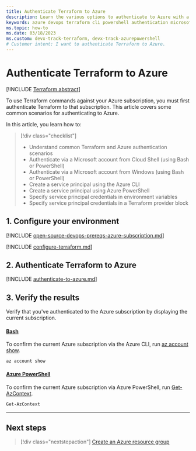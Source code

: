 ```yaml
---
title: Authenticate Terraform to Azure
description: Learn the various options to authenticate to Azure with a Microsoft Account
keywords: azure devops terraform cli powershell authentication microsoft account subscription environment variables provider block
ms.topic: how-to
ms.date: 03/18/2023
ms.custom: devx-track-terraform, devx-track-azurepowershell
# Customer intent: I want to authenticate Terraform to Azure.
---
```


# Authenticate Terraform to Azure

[!INCLUDE [Terraform abstract](./includes/abstract.md)]

To use Terraform commands against your Azure subscription, you must first authenticate Terraform to that subscription. This article covers some common scenarios for authenticating to Azure.

In this article, you learn how to:

> [!div class="checklist"]
> * Understand common Terraform and Azure authentication scenarios
> * Authenticate via a Microsoft account from Cloud Shell (using Bash or PowerShell)
> * Authenticate via a Microsoft account from Windows (using Bash or PowerShell)
> * Create a service principal using the Azure CLI
> * Create a service principal using Azure PowerShell
> * Specify service principal credentials in environment variables
> * Specify service principal credentials in a Terraform provider block

## 1. Configure your environment

[!INCLUDE [open-source-devops-prereqs-azure-subscription.md](../includes/open-source-devops-prereqs-azure-subscription.md)]

[!INCLUDE [configure-terraform.md](includes/configure-terraform.md)]

## 2. Authenticate Terraform to Azure

[!INCLUDE [authenticate-to-azure.md](includes/authenticate-to-azure.md)]

## 3. Verify the results

Verify that you've authenticated to the Azure subscription by displaying the current subscription.

#### [Bash](#tab/bash)

To confirm the current Azure subscription via the Azure CLI, run [az account show](/cli/azure/account#az-account-show).

```azurecli
az account show
```

#### [Azure PowerShell](#tab/azure-powershell)

To confirm the current Azure subscription via Azure PowerShell, run [Get-AzContext](/powershell/module/az.accounts/get-azcontext).

```powershell
Get-AzContext
```

---

## Next steps

> [!div class="nextstepaction"]
> [Create an Azure resource group](create-resource-group.md)

